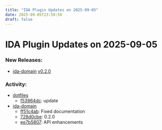 ```yaml
---
title: "IDA Plugin Updates on 2025-09-05"
date: 2025-09-05T23:59:59
draft: false
---
```


# IDA Plugin Updates on 2025-09-05

### New Releases:
  - [ida-domain](https://github.com/HexRaysSA/ida-domain) [v0.2.0](https://github.com/HexRaysSA/ida-domain/releases/tag/v0.2.0)

### Activity:
  - [dotfiles](https://github.com/RioKato/dotfiles)
    - [f53964dc](https://github.com/RioKato/dotfiles/commit/f53964dc59c1c7da244b2afccd2ef96ae0ddbd7b): update
  - [ida-domain](https://github.com/HexRaysSA/ida-domain)
    - [ff51c4ab](https://github.com/HexRaysSA/ida-domain/commit/ff51c4ab00119fefe535ba173cb1ee4265a170b0): Fixed documentation
    - [728d0cbe](https://github.com/HexRaysSA/ida-domain/commit/728d0cbe6db6d8146cd9a25e2c52030321b7ac2f): 0.2.0
    - [ee7b5807](https://github.com/HexRaysSA/ida-domain/commit/ee7b5807561940cdb78f6b1216e27c2537100aab): API enhancements
